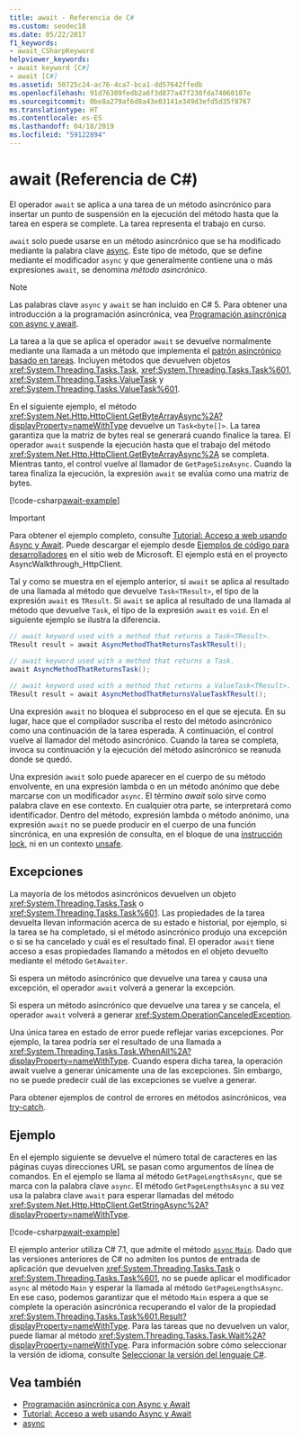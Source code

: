 ```yaml
---
title: await - Referencia de C#
ms.custom: seodec18
ms.date: 05/22/2017
f1_keywords:
- await_CSharpKeyword
helpviewer_keywords:
- await keyword [C#]
- await [C#]
ms.assetid: 50725c24-ac76-4ca7-bca1-dd57642ffedb
ms.openlocfilehash: 91d76309fedb2a6f3d877a47f230fda74060107e
ms.sourcegitcommit: 0be8a279af6d8a43e03141e349d3efd5d35f8767
ms.translationtype: HT
ms.contentlocale: es-ES
ms.lasthandoff: 04/18/2019
ms.locfileid: "59122894"
---
```

# <a name="await-c-reference"></a>await (Referencia de C#)
El operador `await` se aplica a una tarea de un método asincrónico para insertar un punto de suspensión en la ejecución del método hasta que la tarea en espera se complete. La tarea representa el trabajo en curso.  
  
`await` solo puede usarse en un método asincrónico que se ha modificado mediante la palabra clave [async](../../../csharp/language-reference/keywords/async.md). Este tipo de método, que se define mediante el modificador `async` y que generalmente contiene una o más expresiones `await`, se denomina *método asincrónico*.  
  
> [!NOTE]
> Las palabras clave `async` y `await` se han incluido en C# 5. Para obtener una introducción a la programación asincrónica, vea [Programación asincrónica con async y await](../../../csharp/programming-guide/concepts/async/index.md).  
  
La tarea a la que se aplica el operador `await` se devuelve normalmente mediante una llamada a un método que implementa el [patrón asincrónico basado en tareas](../../../standard/asynchronous-programming-patterns/task-based-asynchronous-pattern-tap.md). Incluyen métodos que devuelven objetos <xref:System.Threading.Tasks.Task>, <xref:System.Threading.Tasks.Task%601>, <xref:System.Threading.Tasks.ValueTask> y <xref:System.Threading.Tasks.ValueTask%601>.  

En el siguiente ejemplo, el método <xref:System.Net.Http.HttpClient.GetByteArrayAsync%2A?displayProperty=nameWithType> devuelve un `Task<byte[]>`. La tarea garantiza que la matriz de bytes real se generará cuando finalice la tarea. El operador `await` suspende la ejecución hasta que el trabajo del método <xref:System.Net.Http.HttpClient.GetByteArrayAsync%2A> se completa. Mientras tanto, el control vuelve al llamador de `GetPageSizeAsync`. Cuando la tarea finaliza la ejecución, la expresión `await` se evalúa como una matriz de bytes.  

[!code-csharp[await-example](../../../../samples/snippets/csharp/language-reference/keywords/await/await1.cs)]  

> [!IMPORTANT]
> Para obtener el ejemplo completo, consulte [Tutorial: Acceso a web usando Async y Await](../../../csharp/programming-guide/concepts/async/walkthrough-accessing-the-web-by-using-async-and-await.md). Puede descargar el ejemplo desde [Ejemplos de código para desarrolladores](https://code.msdn.microsoft.com/Async-Sample-Accessing-the-9c10497f) en el sitio web de Microsoft. El ejemplo está en el proyecto AsyncWalkthrough_HttpClient.  
  
Tal y como se muestra en el ejemplo anterior, si `await` se aplica al resultado de una llamada al método que devuelve `Task<TResult>`, el tipo de la expresión `await` es `TResult`. Si `await` se aplica al resultado de una llamada al método que devuelve `Task`, el tipo de la expresión `await` es `void`. En el siguiente ejemplo se ilustra la diferencia.  
  
```csharp  
// await keyword used with a method that returns a Task<TResult>.  
TResult result = await AsyncMethodThatReturnsTaskTResult();  
  
// await keyword used with a method that returns a Task.  
await AsyncMethodThatReturnsTask();  

// await keyword used with a method that returns a ValueTask<TResult>.
TResult result = await AsyncMethodThatReturnsValueTaskTResult();
```  
  
Una expresión `await` no bloquea el subproceso en el que se ejecuta. En su lugar, hace que el compilador suscriba el resto del método asincrónico como una continuación de la tarea esperada. A continuación, el control vuelve al llamador del método asincrónico. Cuando la tarea se completa, invoca su continuación y la ejecución del método asincrónico se reanuda donde se quedó.  
  
Una expresión `await` solo puede aparecer en el cuerpo de su método envolvente, en una expresión lambda o en un método anónimo que debe marcarse con un modificador `async`. El término *await* solo sirve como palabra clave en ese contexto. En cualquier otra parte, se interpretará como identificador. Dentro del método, expresión lambda o método anónimo, una expresión `await` no se puede producir en el cuerpo de una función sincrónica, en una expresión de consulta, en el bloque de una [instrucción lock](../../../csharp/language-reference/keywords/lock-statement.md), ni en un contexto [unsafe](../../../csharp/language-reference/keywords/unsafe.md).  
  
## <a name="exceptions"></a>Excepciones  
La mayoría de los métodos asincrónicos devuelven un objeto <xref:System.Threading.Tasks.Task> o <xref:System.Threading.Tasks.Task%601>. Las propiedades de la tarea devuelta llevan información acerca de su estado e historial, por ejemplo, si la tarea se ha completado, si el método asincrónico produjo una excepción o si se ha cancelado y cuál es el resultado final. El operador `await` tiene acceso a esas propiedades llamando a métodos en el objeto devuelto mediante el método `GetAwaiter`.  
  
Si espera un método asincrónico que devuelve una tarea y causa una excepción, el operador `await` volverá a generar la excepción.  
  
Si espera un método asincrónico que devuelve una tarea y se cancela, el operador `await` volverá a generar <xref:System.OperationCanceledException>.  
  
Una única tarea en estado de error puede reflejar varias excepciones. Por ejemplo, la tarea podría ser el resultado de una llamada a <xref:System.Threading.Tasks.Task.WhenAll%2A?displayProperty=nameWithType>. Cuando espera dicha tarea, la operación await vuelve a generar únicamente una de las excepciones. Sin embargo, no se puede predecir cuál de las excepciones se vuelve a generar.  
  
Para obtener ejemplos de control de errores en métodos asincrónicos, vea [try-catch](../../../csharp/language-reference/keywords/try-catch.md).  
  
## <a name="example"></a>Ejemplo  
En el ejemplo siguiente se devuelve el número total de caracteres en las páginas cuyas direcciones URL se pasan como argumentos de línea de comandos. En el ejemplo se llama al método `GetPageLengthsAsync`, que se marca con la palabra clave `async`. El método `GetPageLengthsAsync` a su vez usa la palabra clave `await` para esperar llamadas del método <xref:System.Net.Http.HttpClient.GetStringAsync%2A?displayProperty=nameWithType>.  

[!code-csharp[await-example](../../../../samples/snippets/csharp/language-reference/keywords/await/await2.cs)]  

El ejemplo anterior utiliza C# 7.1, que admite el método [`async` `Main`](../../programming-guide/main-and-command-args/index.md). Dado que las versiones anteriores de C# no admiten los puntos de entrada de aplicación que devuelven <xref:System.Threading.Tasks.Task> o <xref:System.Threading.Tasks.Task%601>, no se puede aplicar el modificador `async` al método `Main` y esperar la llamada al método `GetPageLengthsAsync`. En ese caso, podemos garantizar que el método `Main` espera a que se complete la operación asincrónica recuperando el valor de la propiedad <xref:System.Threading.Tasks.Task%601.Result?displayProperty=nameWithType>. Para las tareas que no devuelven un valor, puede llamar al método <xref:System.Threading.Tasks.Task.Wait%2A?displayProperty=nameWithType>. Para información sobre cómo seleccionar la versión de idioma, consulte [Seleccionar la versión del lenguaje C#](../configure-language-version.md).

## <a name="see-also"></a>Vea también

- [Programación asincrónica con Async y Await](../../../csharp/programming-guide/concepts/async/index.md)
- [Tutorial: Acceso a web usando Async y Await](../../../csharp/programming-guide/concepts/async/walkthrough-accessing-the-web-by-using-async-and-await.md)
- [async](../../../csharp/language-reference/keywords/async.md)
